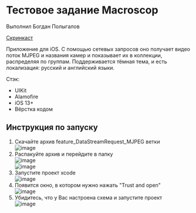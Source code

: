 # Тестовое задание Macroscop
Выполнил Богдан Полыгалов  

[Скринкаст](https://www.youtube.com/watch?v=_i2oGHTPnzM)

Приложение для iOS. С помощью сетевых запросов оно получает видео поток MJPEG и названия камер и показывает их в коллекции, распределяя по группам. Поддерживается тёмная тема, и есть локализация: русский и английский языки.

Стэк:
* UIKit
* Alamofire
* iOS 13+
* Вёрстка кодом

## Инструкция по запуску  
1) Скачайте архив feature_DataStreamRequest_MJPEG ветки  
   ![image](https://github.com/miamib34ch/Macroscop-TestAssignment/assets/77894393/4b2488f4-33ce-4b3f-8f14-6a57a2fdca0a)  
2) Распакуйте архив и перейдите в папку  
   ![image](https://github.com/miamib34ch/Macroscop-TestAssignment/assets/77894393/fc6fdce7-061a-4417-8b33-5dde6279173b)  
   ![image](https://github.com/miamib34ch/Macroscop-TestAssignment/assets/77894393/3b4c8bc4-2b92-4473-92af-c779ed02f209)  
3) Запустите проект xcode  
   ![image](https://github.com/miamib34ch/Macroscop-TestAssignment/assets/77894393/fd6e304f-bd35-45ab-82ba-4878c9fe491c)  
4) Появится окно, в котором нужно нажать "Trust and open"  
   ![image](https://github.com/miamib34ch/Macroscop-TestAssignment/assets/77894393/ddfe5485-36b8-4d36-9fdf-2805b60b2424)  
5) Убидитесь, что у Вас настроена схема и запустите проект  
   ![image](https://github.com/miamib34ch/Macroscop-TestAssignment/assets/77894393/139e62bd-1795-43d5-a591-eb9021db7b0c)  





   


